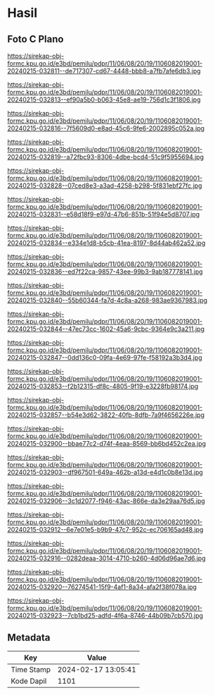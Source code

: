 # Hasil

## Foto C Plano

https://sirekap-obj-formc.kpu.go.id/e3bd/pemilu/pdpr/11/06/08/20/19/1106082019001-20240215-032811--de717307-cd67-4448-bbb8-a7fb7afe6db3.jpg

https://sirekap-obj-formc.kpu.go.id/e3bd/pemilu/pdpr/11/06/08/20/19/1106082019001-20240215-032813--ef90a5b0-b063-45e8-ae19-756d1c3f1806.jpg

https://sirekap-obj-formc.kpu.go.id/e3bd/pemilu/pdpr/11/06/08/20/19/1106082019001-20240215-032816--7f5609d0-e8ad-45c6-9fe6-2002895c052a.jpg

https://sirekap-obj-formc.kpu.go.id/e3bd/pemilu/pdpr/11/06/08/20/19/1106082019001-20240215-032819--a72fbc93-8306-4dbe-bcd4-51c9f5955694.jpg

https://sirekap-obj-formc.kpu.go.id/e3bd/pemilu/pdpr/11/06/08/20/19/1106082019001-20240215-032828--07ced8e3-a3ad-4258-b298-5f831ebf27fc.jpg

https://sirekap-obj-formc.kpu.go.id/e3bd/pemilu/pdpr/11/06/08/20/19/1106082019001-20240215-032831--e58d18f9-e97d-47b6-851b-51f94e5d8707.jpg

https://sirekap-obj-formc.kpu.go.id/e3bd/pemilu/pdpr/11/06/08/20/19/1106082019001-20240215-032834--e334e1d8-b5cb-41ea-8197-8d44ab462a52.jpg

https://sirekap-obj-formc.kpu.go.id/e3bd/pemilu/pdpr/11/06/08/20/19/1106082019001-20240215-032836--ed7f22ca-9857-43ee-99b3-9ab187778141.jpg

https://sirekap-obj-formc.kpu.go.id/e3bd/pemilu/pdpr/11/06/08/20/19/1106082019001-20240215-032840--55b60344-fa7d-4c8a-a268-983ae9367983.jpg

https://sirekap-obj-formc.kpu.go.id/e3bd/pemilu/pdpr/11/06/08/20/19/1106082019001-20240215-032844--47ec73cc-1602-45a6-9cbc-9364e9c3a211.jpg

https://sirekap-obj-formc.kpu.go.id/e3bd/pemilu/pdpr/11/06/08/20/19/1106082019001-20240215-032847--0dd136c0-09fa-4e69-97fe-f58192a3b3d4.jpg

https://sirekap-obj-formc.kpu.go.id/e3bd/pemilu/pdpr/11/06/08/20/19/1106082019001-20240215-032853--f2b12315-df8c-4805-9f19-e3228fb98174.jpg

https://sirekap-obj-formc.kpu.go.id/e3bd/pemilu/pdpr/11/06/08/20/19/1106082019001-20240215-032857--b54e3d62-3822-40fb-8dfb-7a9f4656226e.jpg

https://sirekap-obj-formc.kpu.go.id/e3bd/pemilu/pdpr/11/06/08/20/19/1106082019001-20240215-032900--bbae77c2-d74f-4eaa-8569-bb6bd452c2ea.jpg

https://sirekap-obj-formc.kpu.go.id/e3bd/pemilu/pdpr/11/06/08/20/19/1106082019001-20240215-032903--df967501-649a-462b-a13d-e4d1c0b8e13d.jpg

https://sirekap-obj-formc.kpu.go.id/e3bd/pemilu/pdpr/11/06/08/20/19/1106082019001-20240215-032906--3c1d2077-f946-43ac-866e-da3e29aa76d5.jpg

https://sirekap-obj-formc.kpu.go.id/e3bd/pemilu/pdpr/11/06/08/20/19/1106082019001-20240215-032912--6e7e01e5-b9b9-47c7-952c-ec706165ad48.jpg

https://sirekap-obj-formc.kpu.go.id/e3bd/pemilu/pdpr/11/06/08/20/19/1106082019001-20240215-032916--0282deaa-3014-4710-b260-4d06d96ae7d6.jpg

https://sirekap-obj-formc.kpu.go.id/e3bd/pemilu/pdpr/11/06/08/20/19/1106082019001-20240215-032920--76274541-15f9-4af1-8a34-afa2f38f078a.jpg

https://sirekap-obj-formc.kpu.go.id/e3bd/pemilu/pdpr/11/06/08/20/19/1106082019001-20240215-032923--7cb1bd25-adfd-4f6a-8746-44b09b7cb570.jpg


## Metadata

| Key        | Value               |
| ---------- | ------------------- |
| Time Stamp | 2024-02-17 13:05:41 |
| Kode Dapil | 1101                |



